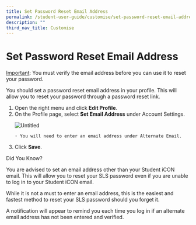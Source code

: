 ```yaml
---
title: Set Password Reset Email Address
permalink: /student-user-guide/customise/set-password-reset-email-address/
description: ""
third_nav_title: Customise
---
```

<h1 id="set-password-reset-email-address">Set Password Reset Email Address</h1>
<p><u>Important</u>: You must verify the email address before you can use it to reset your password.</p>
<p>You should set a password reset email address in your profile. This will allow you to reset your password through a password reset link.</p>
<ol>
<li>Open the right menu and click <strong>Edit Profile</strong>.</li>
<li>On the Profile page, select <strong>Set Email Address</strong> under Account Settings.</li>

<p><img alt="Untitled" src="https://s3-us-west-2.amazonaws.com/secure.notion-static.com/9e57afe4-51f7-4504-a63d-e0ce3d857630/Untitled.png"></p>
<pre><code>◦ You will need <span class="hljs-built_in">to</span> enter <span class="hljs-keyword">an</span> email address under Alternate Email.
</code></pre>
<li>Click <strong>Save</strong>.</li>
</ol>
<p>Did You Know?</p>
<p>You are advised to set an email address other than your Student iCON email. This will allow you to reset your SLS password even if you are unable to log in to your Student iCON email. </p>
<p>While it is not a must to enter an email address, this is the easiest and fastest method to reset your SLS password should you forget it.</p>
<p>A notification will appear to remind you each time you log in if an alternate email address has not been entered and verified.</p>